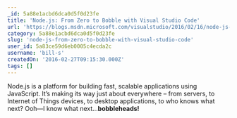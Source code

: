 ```yaml
---
_id: 5a88e1acbd6dca0d5f0d23fe
title: 'Node.js: From Zero to Bobble with Visual Studio Code'
url: 'https://blogs.msdn.microsoft.com/visualstudio/2016/02/16/node-js-zero-to-bobble-with-visual-studio-code/'
category: 5a88e1acbd6dca0d5f0d23fe
slug: 'node-js-from-zero-to-bobble-with-visual-studio-code'
user_id: 5a83ce59d6eb0005c4ecda2c
username: 'bill-s'
createdOn: '2016-02-27T09:15:30.000Z'
tags: []
---
```


Node.js is a platform for building fast, scalable applications using JavaScript. It’s making its way just about everywhere – from servers, to Internet of Things devices, to desktop applications, to who knows what next? Ooh—I know what next…<strong>bobbleheads!</strong>
